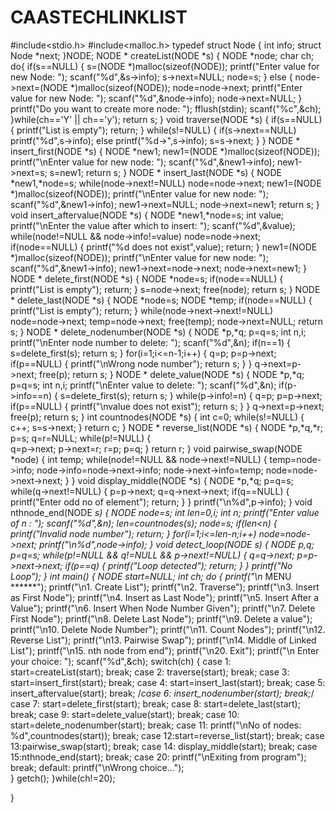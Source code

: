 # CAASTECHLINKLIST
#include<stdio.h>
#include<malloc.h>
typedef struct Node
{
	int info;
	struct Node *next;
}NODE;
NODE * createList(NODE *s)
{
	NODE *node;
	char ch;
	do{
	if(s==NULL)
	{
		s=(NODE *)malloc(sizeof(NODE));
		printf("Enter value for new Node: ");
		scanf("%d",&s->info);
		s->next=NULL;
		node=s;
	}
	else
	{
		node->next=(NODE *)malloc(sizeof(NODE));
		node=node->next;
		printf("Enter value for new Node: ");
		scanf("%d",&node->info);
		node->next=NULL;
	}
	printf("Do you want to create more node: ");
	fflush(stdin);
	scanf("%c",&ch);
	}while(ch=='Y' || ch=='y');
	return s;
}
void traverse(NODE *s)
{
	if(s==NULL)
	{
		printf("List is empty");
		return;
	}
	while(s!=NULL)
	{
		if(s->next==NULL)
			printf("%d",s->info);
		else
			printf("%d->",s->info);
		s=s->next;
	}
}
NODE * insert_first(NODE *s)
{
	NODE *new1;
	new1=(NODE *)malloc(sizeof(NODE));
	printf("\nEnter value for new node: ");
	scanf("%d",&new1->info);
	new1->next=s;
	s=new1;
	return s;
}
NODE * insert_last(NODE *s)
{
	NODE *new1,*node=s;
	while(node->next!=NULL)
		node=node->next;
	new1=(NODE *)malloc(sizeof(NODE));
	printf("\nEnter value for new node: ");
	scanf("%d",&new1->info);
	new1->next=NULL;
	node->next=new1;
	return s;
}
void insert_aftervalue(NODE *s)
{
	NODE *new1,*node=s;
	int value;
	printf("\nEnter the value after which to insert: ");
	scanf("%d",&value);
	while(node!=NULL && node->info!=value)
		node=node->next;
	if(node==NULL)
	{
		printf("%d does not exist",value);
		return;
	}
	new1=(NODE *)malloc(sizeof(NODE));
	printf("\nEnter value for new node: ");
	scanf("%d",&new1->info);
	new1->next=node->next;
	node->next=new1;
}
NODE * delete_first(NODE *s)
{
	NODE *node=s;
	if(node==NULL)
	{
		printf("List is empty");
		return;
	}
	s=node->next;
	free(node);
	return s;
}
NODE * delete_last(NODE *s)
{
	NODE *node=s;
	NODE *temp;
	if(node==NULL)
	{
		printf("List is empty");
		return;
	}
	while(node->next->next!=NULL)
		node=node->next;
	temp=node->next;
	free(temp);
	node->next=NULL;
	return s;
}
NODE * delete_nodenumber(NODE *s)
{
	NODE *p,*q;
	p=q=s;
	int n,i;
	printf("\nEnter node number to delete: ");
	scanf("%d",&n);
	if(n==1)
	{
		s=delete_first(s);
		return s;
	}
	for(i=1;i<=n-1;i++)
	{
		q=p;
		p=p->next;
		if(p==NULL)
		{
			printf("\nWrong node number");
			return s;
		}
	}
	q->next=p->next;
	free(p);
	return s;
}
NODE * delete_value(NODE *s)
{
	NODE *p,*q;
	p=q=s;
	int n,i;
	printf("\nEnter value to delete: ");
	scanf("%d",&n);
	if(p->info==n)
	{
		s=delete_first(s);
		return s;
	}
	while(p->info!=n)
	{
		q=p;
		p=p->next;
		if(p==NULL)
		{
			printf("\nvalue does not exist");
			return s;
		}
	}
	q->next=p->next;
	free(p);
	return s;
}
int countnodes(NODE *s)
{
	int c=0;
	while(s!=NULL)
	{
		c++;
		s=s->next;
	}
	return c;
}
NODE * reverse_list(NODE *s)
{
	NODE *p,*q,*r;
	p=s;
	q=r=NULL;
	while(p!=NULL)
	{	
		q=p->next;
		p->next=r;
		r=p;
		p=q;
	}
	return r;
}
void pairwise_swap(NODE *node)
{
	int temp;
	while(node!=NULL && node->next!=NULL)
	{
		temp=node->info;
		node->info=node->next->info;
		node->next->info=temp;
		node=node->next->next;
	}
}
void display_middle(NODE *s)
{
	NODE *p,*q;
	p=q=s;
	while(q->next!=NULL)
	{
		p=p->next;
		q=q->next->next;
		if(q==NULL)
		{
			printf("Enter odd no of element");
			return;
		}
	}
	printf("\n%d",p->info);
}
void nthnode_end(NODE *s)
{
	NODE *node=s;
	int len=0,i;
	int n;
	printf("Enter value of n : ");
	scanf("%d",&n);
	len=countnodes(s);
	node=s;
	if(len<n)
	{
		printf("Invalid node number");
		return;
	}
	for(i=1;i<=len-n;i++)
		node=node->next;
	printf("\n%d",node->info);
}
void detect_loop(NODE *s)
{
	NODE *p,*q;
	p=q=s;
	while(p!=NULL && q!=NULL && p->next!=NULL)
	{
		q=q->next;
		p=p->next->next;
		if(p==q)
		{
			printf("Loop detected");
			return;
		}
	}
	printf("No Loop");
}
int main()
{
	NODE *start=NULL;
	int ch;
	do
	{
		printf("\n****** MENU ******");
		printf("\n1. Create List");
		printf("\n2. Traverse");
		printf("\n3. Insert as First Node");
		printf("\n4. Insert as Last Node");
		printf("\n5. Insert After a Value");
		printf("\n6. Insert When Node Number Given");
		printf("\n7. Delete First Node");
		printf("\n8. Delete Last Node");
		printf("\n9. Delete a value");
		printf("\n10. Delete Node Number");
		printf("\n11. Count Nodes");
		printf("\n12. Reverse List");
		printf("\n13. Pairwise Swap");
		printf("\n14. Middle of Linked List");
		printf("\n15. nth node from end");
		printf("\n20. Exit");
		printf("\n Enter your choice: ");
		scanf("%d",&ch);
		switch(ch)
		{
			case 1: start=createList(start);
					break;
			case 2: traverse(start);
					break;
			case 3: start=insert_first(start);
					break;
			case 4: start=insert_last(start);
					break;
			case 5: insert_aftervalue(start);
					break;
			/*case 6: insert_nodenumber(start);
					break;*/
			case 7: start=delete_first(start);
					break;
			case 8: start=delete_last(start);
					break;
			case 9: start=delete_value(start);
					break;
			case 10: start=delete_nodenumber(start);
					break;
			case 11: printf("\nNo of nodes: %d",countnodes(start));
					break;
			case 12:start=reverse_list(start);
					break;
			case 13:pairwise_swap(start);
					break;
			case 14: display_middle(start);
					break;
			case 15:nthnode_end(start);
					break;
			case 20: printf("\nExiting from program");
					break;
			default: printf("\nWrong choice...");		
		}
		getch();
	}while(ch!=20);
	
	
}
